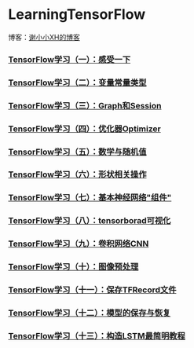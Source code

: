 # LearningTensorFlow
博客：[谢小小XH的博客](http://blog.csdn.net/xierhacker/article/category/6511974)

### [**TensorFlow学习（一）：感受一下**](http://blog.csdn.net/xierhacker/article/details/53102355)

### [**TensorFlow学习（二）：变量常量类型**](http://blog.csdn.net/xierhacker/article/details/53103979)

### [TensorFlow学习（三）：Graph和Session](http://blog.csdn.net/xierhacker/article/details/53860379)

### [TensorFlow学习（四）：优化器Optimizer](http://blog.csdn.net/xierhacker/article/details/53174558)

### [TensorFlow学习（五）：数学与随机值](http://blog.csdn.net/xierhacker/article/details/53462070)

### [TensorFlow学习（六）：形状相关操作](http://blog.csdn.net/xierhacker/article/details/53462072)

### [TensorFlow学习（七）：基本神经网络"组件"](http://blog.csdn.net/xierhacker/article/details/53174579)

### [TensorFlow学习（八）：tensorborad可视化](http://blog.csdn.net/xierhacker/article/details/53697515)

### [TensorFlow学习（九）：卷积网络CNN](http://blog.csdn.net/xierhacker/article/details/53174594)

### [TensorFlow学习（十）：图像预处理](http://blog.csdn.net/xierhacker/article/details/72385422)

### [TensorFlow学习（十一）：保存TFRecord文件](http://blog.csdn.net/xierhacker/article/details/72357651)

### [TensorFlow学习（十二）：模型的保存与恢复](http://blog.csdn.net/xierhacker/article/details/58637829)

### [TensorFlow学习（十三）：构造LSTM最简明教程](http://blog.csdn.net/xierhacker/article/details/78772560)